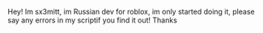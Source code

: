 Hey! Im sx3mitt, im Russian dev for roblox, im  only started doing it, please   say any errors in my scriptif you find it out! Thanks
